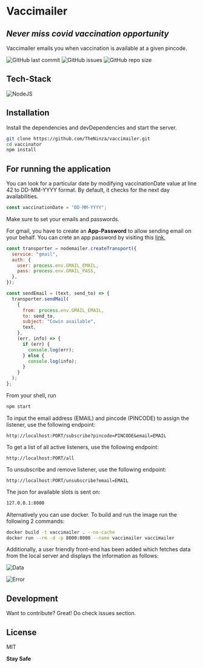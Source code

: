 # Vaccimailer

## _Never miss covid vaccination opportunity_

Vaccimailer emails you when vaccination is available at a given pincode.

![GitHub last commit](https://img.shields.io/github/last-commit/theninza/vaccimailer?style=for-the-badge) ![GitHub issues](https://img.shields.io/github/issues/theninza/vaccimailer?style=for-the-badge) ![GitHub repo size](https://img.shields.io/github/repo-size/theninza/vaccimailer?style=for-the-badge)

## Tech-Stack

![NodeJS](https://img.shields.io/badge/NodeJS-05122A?style=for-the-badge&logo=node.js)&nbsp;

## Installation

Install the dependencies and devDependencies and start the server.

```sh
git clone https://github.com/TheNinza/vaccimailer.git
cd vaccinator
npm install
```

## For running the application

You can look for a particular date by modifying vaccinationDate value at line 42 to DD-MM-YYYY format.
By default, it checks for the next day availabilities.

```js
const vaccinationDate = "DD-MM-YYYY";
```

Make sure to set your emails and passwords.

For gmail, you have to create an <strong>App-Password</strong> to allow sending email on your behalf. You can crete an app password by visiting this <a href="https://myaccount.google.com/apppasswords">link.</a>

```js
const transporter = nodemailer.createTransport({
  service: "gmail",
  auth: {
    user: process.env.GMAIL_EMAIL,
    pass: process.env.GMAIL_PASS,
  },
});

const sendEmail = (text, send_to) => {
  transporter.sendMail(
    {
      from: process.env.GMAIL_EMAIL,
      to: send_to,
      subject: "Cowin available",
      text,
    },
    (err, info) => {
      if (err) {
        console.log(err);
      } else {
        console.log(info);
      }
    }
  );
};
```

From your shell, run

```sh
npm start
```

To input the email address (EMAIL) and pincode (PINCODE) to assign the listener, use the following endpoint:

`http://localhost:PORT/subscribe?pincode=PINCODE&email=EMAIL`

To get a list of all active listeners, use the following endpoint:

`http://localhost:PORT/all`

To unsubscribe and remove listener, use the following endpoint:

`http://localhost:PORT/unsubscribe?email=EMAIL`

The json for available slots is sent on:

```sh
127.0.0.1:8000
```

Alternatively you can use docker. To build and run the image run the following 2 commands:

```bash
docker build -t vaccimailer . --no-cache
docker run --rm -d -p 8000:8000 --name vaccimailer vaccimailer
```

Additionally, a user friendly front-end has been added which fetches data from the local server and displays the information as follows:

![Data](https://user-images.githubusercontent.com/78133928/138590566-eb05e993-4404-45a5-bbbe-cf635705fb39.png)

![Error](https://user-images.githubusercontent.com/78133928/138590592-13c38369-7d17-49df-aa71-1ea56d2cc88f.png)

## Development

Want to contribute? Great!
Do check issues section.

## License

MIT

**Stay Safe**
